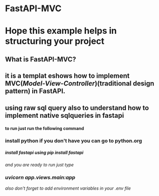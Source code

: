 # FastAPI-MVC

<h1>Hope this example helps in structuring your project</h1>

<h2>What is FastAPI-MVC?</h2>

<h2>
<p>it is a templat eshows how to implement MVC(<em>Model-View-Controller</em>)(traditional design pattern) in FastAPI.</p>

</h2>

<h2><p>using raw sql query also to understand how to implement native sqlqueries in fastapi</p></h2>

<h4>to run just run the following command</h4>
<h3>install python if you don't have you can go to <a>python.org</a></h3>
<h5>install fastapi using <em>pip install fastapi</h5>
and you are ready to run 
just type <h3>uvicorn app.views.main:app</h3>
also don't forget to add environment variables in your .env file

